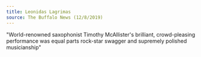 ```yaml
---
title: Leonidas Lagrimas
source: The Buffalo News (12/8/2019)
---
```

"World-renowned saxophonist Timothy McAllister's brilliant, crowd-pleasing performance was equal parts rock-star swagger and supremely polished musicianship"
